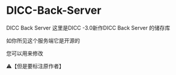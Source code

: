 # DICC-Back-Server
DICC Back Server
这里是DICC -3.0新作DICC Back Server 的储存库

如你所见这个服务端它是开源的

您可以用来修改

⚠【但是要标注原作者】
